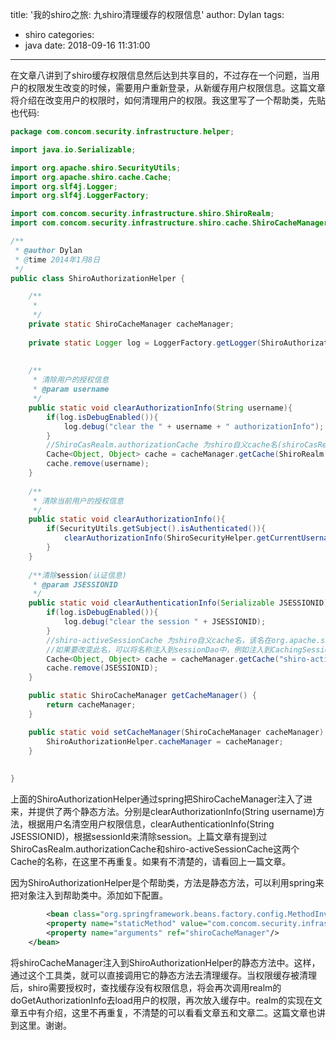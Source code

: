 title: '我的shiro之旅: 九shiro清理缓存的权限信息'
author: Dylan
tags:
  - shiro
categories:
  - java
date: 2018-09-16 11:31:00
---
在文章八讲到了shiro缓存权限信息然后达到共享目的，不过存在一个问题，当用户的权限发生改变的时候，需要用户重新登录，从新缓存用户权限信息。这篇文章将介绍在改变用户的权限时，如何清理用户的权限。我这里写了一个帮助类，先贴也代码:
```java
package com.concom.security.infrastructure.helper;

import java.io.Serializable;

import org.apache.shiro.SecurityUtils;
import org.apache.shiro.cache.Cache;
import org.slf4j.Logger;
import org.slf4j.LoggerFactory;

import com.concom.security.infrastructure.shiro.ShiroRealm;
import com.concom.security.infrastructure.shiro.cache.ShiroCacheManager;

/**
 * @author Dylan
 * @time 2014年1月8日
 */
public class ShiroAuthorizationHelper {

	/**
	 * 
	 */
	private static ShiroCacheManager cacheManager;
	
	private static Logger log = LoggerFactory.getLogger(ShiroAuthorizationHelper.class);
	
	
	/**
	 * 清除用户的授权信息
	 * @param username
	 */
	public static void clearAuthorizationInfo(String username){
		if(log.isDebugEnabled()){
			log.debug("clear the " + username + " authorizationInfo");
		}
		//ShiroCasRealm.authorizationCache 为shiro自义cache名(shiroCasRealm为我们定义的reaml类的类名)
		Cache<Object, Object> cache = cacheManager.getCache(ShiroRealm.REALM_NAME+".authorizationCache");
		cache.remove(username);
	}
	
	/**
	 * 清除当前用户的授权信息
	 */
	public static void clearAuthorizationInfo(){
		if(SecurityUtils.getSubject().isAuthenticated()){
			clearAuthorizationInfo(ShiroSecurityHelper.getCurrentUsername());
		}
	}
	
	/**清除session(认证信息)
	 * @param JSESSIONID
	 */
	public static void clearAuthenticationInfo(Serializable JSESSIONID){
		if(log.isDebugEnabled()){
			log.debug("clear the session " + JSESSIONID);
		}
		//shiro-activeSessionCache 为shiro自义cache名，该名在org.apache.shiro.session.mgt.eis.CachingSessionDAO抽象类中定义
		//如果要改变此名，可以将名称注入到sessionDao中，例如注入到CachingSessionDAO的子类EnterpriseCacheSessionDAO类中
		Cache<Object, Object> cache = cacheManager.getCache("shiro-activeSessionCache");
		cache.remove(JSESSIONID);
	}

	public static ShiroCacheManager getCacheManager() {
		return cacheManager;
	}

	public static void setCacheManager(ShiroCacheManager cacheManager) {
		ShiroAuthorizationHelper.cacheManager = cacheManager;
	}
	
	
}
```

上面的ShiroAuthorizationHelper通过spring把ShiroCacheManager注入了进来，并提供了两个静态方法。分别是clearAuthorizationInfo(String username)方法，根据用户名清空用户权限信息，clearAuthenticationInfo(String JSESSIONID)，根据sessionId来清除session。上篇文章有提到过ShiroCasRealm.authorizationCache和shiro-activeSessionCache这两个Cache的名称，在这里不再重复。如果有不清楚的，请看回上一篇文章。

因为ShiroAuthorizationHelper是个帮助类，方法是静态方法，可以利用spring来把对象注入到帮助类中。添加如下配置。

```xml
        <bean class="org.springframework.beans.factory.config.MethodInvokingFactoryBean">
		<property name="staticMethod" value="com.concom.security.infrastructure.helper.ShiroAuthorizationHelper.setCacheManager" />
		<property name="arguments" ref="shiroCacheManager"/>
	</bean>
```
将shiroCacheManager注入到ShiroAuthorizationHelper的静态方法中。这样，通过这个工具类，就可以直接调用它的静态方法去清理缓存。当权限缓存被清理后，shiro需要授权时，查找缓存没有权限信息，将会再次调用realm的doGetAuthorizationInfo去load用户的权限，再次放入缓存中。realm的实现在文章五中有介绍，这里不再重复，不清楚的可以看看文章五和文章二。这篇文章也讲到这里。谢谢。